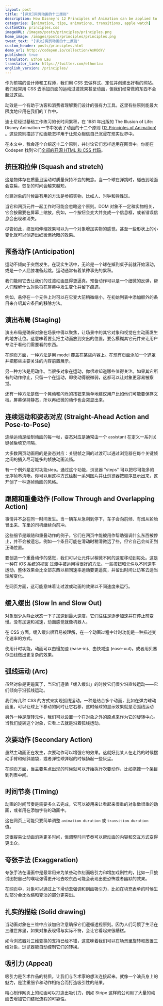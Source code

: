 ```yaml
---
layout: post
title: "[译文]网页动画的十二原则"
description: How Disney's 12 Principles of Animation can be applied to web designs
categories: [animation, tips, animations, transitions, apple watch]
customCSS: principles.css
imageURL: /images/posts/principles/principles.png
home_image: /images/posts/principles/principles.png
tweet_text: "[译文]网页动画的十二原则"
custom_header: posts/principles.html
demo_url: http://codepen.io/collection/AxKOdY/
published: true
translator: Ethon Lau
translator_link: https://twitter.com/ethonlau
english_version: /principles/
---
```


作为前端的设计师和工程师，我们用 CSS 去做样式、定位并创建出好看的网站。我们经常用 CSS 去添加页面的运动过渡效果甚至动画，但我们经常做的东西不会超过这些。

动效是一个有助于访客和消费者理解我们设计的强有力工具。这里有些原则能最大限度地应用在我们的工作中。

迪士尼经过基础工作练习的长时间累积，在 1981 年出版的 The Illusion of Life: Disney Animation 一书中发表了动画的十二个原则 ([12 Principles of Animation](http://en.wikipedia.org/wiki/12_basic_principles_of_animation)) 。这些原则描述了动画能怎样用于让观众相信自己沉浸在现实世界中。

在本文中，我会逐个介绍这十二个原则，并讨论它们怎样运用在网页中。你能在 Codepen 找到它们[全部的开源 HTML 和 CSS 代码](http://codepen.io/collection/AxKOdY/)。


## 挤压和拉伸 (Squash and stretch)

<section class="demo-container principle principle-one">
  <div class="wrapper">
  <div class="shape"></div>
  <div class="surface"></div>
  </div>
</section>


这是物体存在质量且运动时质量保持不变的概念。当一个球在弹跳时，碰击到地面会变扁，恢复的时间会越来越短。

创建对象的时候最有用的方法是参照实物，比如人、时钟和弹性球。

当它和网页元件一起工作时可能会忽略这个原则。DOM 对象不一定和实物相关，它会按需要在屏幕上缩放。例如，一个按钮会变大并变成一个信息框，或者错误信息会出现和消失。

尽管如此，挤压和伸缩效果可以为一个对象增加实物的感觉。甚至一些形状上的小变化就可以创造出细微但抢眼的效果。


## 预备动作 (Anticipation)

<section class="demo-container principle principle-two">
  <div class="wrapper">
  <div class="shape"></div>
  <div class="surface"></div>
  </div>
</section>

运动不倾向于突然发生。在现实生活中，无论是一个球在掉到桌子前就开始滚动，或是一个人屈膝准备起跳，运动通常有着某种事先的累积。

我们能用它去让我们的过渡动画显得更逼真。预备动作可以是一个细微的反弹，帮人们理解什么对象将在屏幕中发生变化并留下痕迹。

例如，悬停在一个元件上时可以在它变大前稍微缩小，在初始列表中添加额外的条目来介绍其它条目的移除方法。

## 演出布局 (Staging)

<section class="demo-container principle principle-three">
  <div class="wrapper">
  <div class="shape a"></div>
  <div class="shape b"></div>
  <div class="shape c"></div>
  </div>
</section>


演出布局是确保对象在场景中得以聚焦，让场景中的其它对象和视觉在主动画发生的地方让位。这意味着要么把主动画放到突出的位置，要么模糊其它元件来让用户专注于看他们需要看的东西。

在网页方面，一种方法是用 model 覆盖在某些内容上。在现有页面添加一个遮罩并把那些主要关注的内容前置展示。

另一种方法是用动作。当很多对象在运动，你很难知道哪些值得关注。如果其它所有的动作停止，只留一个在运动，即使动得很微弱，这都可以让对象更容易被察觉。

还有一种方法是做一个晃动和闪烁的按钮来简单地建议用户比如他们可能要保存文档。屏幕保持静态，所以再细微的动作也会突显出来。


## 连续运动和姿态对应 (Straight-Ahead Action and Pose-to-Pose)

<section class="demo-container principle principle-four">
  <div class="wrapper">
  <div class="shape a"></div>
  <div class="shape b"></div>
  </div>
</section>

连续运动是绘制动画的每一帧，姿态对应是通常由一个 assistant 在定义一系列关键帧后填充间隔。

大多数网页动画用的是姿态对应：关键帧之间的过渡可以通过浏览器在每个关键帧之间的插入尽可能多的帧使动画流畅。

有一个例外是定时功能step。通过这个功能，浏览器 "steps" 可以把尽可能多的无序帧串清晰。你可以用这种方式绘制一系列图片并让浏览器按顺序显示出来，这开创了一种逐帧动画的风格。

## 跟随和重叠动作 (Follow Through and Overlapping Action)

<section class="demo-container principle principle-five">
  <div class="wrapper">
  <div class="shape-container">
    <div class="shape"></div>
  </div>
  </div>
</section>

事情并不总在同一时间发生。当一辆车从急刹到停下，车子会向前倾、有烟从轮胎冒出来、车里的司机继续向前冲。

这些细节是跟随和重叠动作的例子。它们在网页中能被用作帮助强调什么东西被停止，并不会被遗忘。例如一个条目可能在滑动时稍滑微远了些，但它自己会纠正到正确位置。

要创造一个重叠动作的感觉，我们可以让元件以稍微不同的速度移动到每处。这是一种在 iOS 系统的视窗 过渡中被运用得很好的方法。一些按钮和元件以不同速率运动，整体效果会比全部东西以相同速率运动要更逼真，并留出时间让访客去适当理解变化。

在网页方面，这可能意味着让过渡或动画的效果以不同速度来运行。

## 缓入缓出 (Slow In and Slow Out)

<section class="demo-container principle principle-six">
  <div class="wrapper">
  <div class="shape a"></div>
  </div>
</section>

对象很少从静止状态一下子加速到最大速度，它们往往是逐步加速并在停止前变慢。没有加速和减速，动画感觉就像机器人。

在 CSS 方面，缓入缓出很容易被理解，在一个动画过程中计时功能是一种描述变化速率的方式。

使用计时功能，动画可以由慢加速 (ease-in)、由快减速 (ease-out)，或者用贝塞尔曲线做出更复杂的效果。

## 弧线运动 (Arc)

<section class="demo-container principle principle-sevena">
  <div class="wrapper">
  <div class="shape-container">
    <div class="shape a"></div>
  </div>
  </div>
</section>

虽然对象是更逼真了，当它们遵循「缓入缓出」的时候它们很少沿直线运动——它们倾向于沿弧线运动。

我们有几种 CSS 的方式来实现弧线运动。一种是结合多个动画，比如在弹力球动画里，可以让球上下移动的同时让它右移，这时候球的显示效果就是沿弧线运动

<section class="demo-container principle principle-sevenb">
  <div class="wrapper">
  <div class="shape a"></div>
  <div class="shape b"></div>
  </div>
</section>

另外一种是旋转元件，我们可以设置一个在对象之外的原点来作为它的旋转中心。当我们旋转这个对象，它看上去就是沿着弧线运动。

## 次要动作 (Secondary Action)

<section class="demo-container principle principle-eight">
  <div class="wrapper">
  <div class="shape a"></div>
  <div class="shape b"></div>
  <div class="shape c"></div>
  </div>
</section>

虽然主动画正在发生，次要动作可以增强它的效果。这就好比某人在走路的时候摆动手臂和倾斜脑袋，或者弹性球弹起的时候扬起一些灰尘。

在网页方面，当主要焦点出现的时候就可以开始执行次要动作，比如拖拽一个条目到列表中间。

## 时间节奏 (Timing)

<section class="demo-container principle principle-nine">
  <div class="wrapper">
  <div class="shape a"></div>
  <div class="shape b"></div>
  </div>
</section>

动画的时间节奏是需要多久去完成，它可以被用来让看起来很重的对象做很重的动画，或者用在添加字符的动画中。

这在网页上可能只要简单调整 `animation-duration` 或 `transition-duration` 值。

这很容易让动画消耗更多时间，但调整时间节奏可以帮动画的内容和交互方式变得更出众。

## 夸张手法 (Exaggeration)

<section class="demo-container principle principle-ten">
  <div class="wrapper">
  <div class="shape"></div>
  </div>
</section>

夸张手法在漫画中是最常用来为某些动作刻画吸引力和增加戏剧性的，比如一只狼试图把自己的喉咙张得更开地去咬东西可能会表现出更恐怖或者幽默的效果。

在网页中，对象可以通过上下滑动去强调和刻画吸引力，比如在填充表单的时候生动部分会比收缩和变淡的部分更突出。

## 扎实的描绘 (Solid drawing)

<section class="demo-container principle principle-eleven">
  <div class="wrapper">
  <div class="shape">
    <div class="container">
      <span class="front"></span>
      <span class="back"></span>
      <span class="left"></span>
      <span class="right"></span>
      <span class="top"></span>
      <span class="bottom"></span>
    </div>
  </div>
  </div>
</section>

当动画对象在三维中应该加倍注意确保它们遵循透视原则。因为人们习惯了生活在三维世界里，如果对象表现得与实际不符，会让它看起来很糟糕。

如今浏览器对三维变换的支持已经不错，这意味着我们可以在场景里旋转和放置三维对象，浏览器能自动控制它们的转换。

## 吸引力 (Appeal)

<section class="demo-container principle principle-twelve">
  <div class="wrapper">
  <div class="shape">
    <div class="container">
      <span class="item one"></span>
      <span class="item two"></span>
      <span class="item three"></span>
      <span class="item four"></span>
    </div>
  </div>
  </div>
</section>

吸引力是艺术作品的特质，让我们与艺术家的想法连接起来。就像一个演员身上的魅力，是注重细节和动作相结合而打造吸引性的结果。

精心制作网页上的动画可以打造出吸引力，例如 Stripe 这样的公司用了大量的动画去增加它们结账流程的可靠性。
